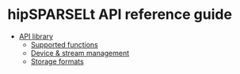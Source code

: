 # hipSPARSELt API reference guide

* [API library](../doxygen/docBin/html/index)
  * [Supported functions](./supported-functions.md)
  * [Device & stream management](./device-stream-manage.md)
  * [Storage formats](./storage-format.md)
